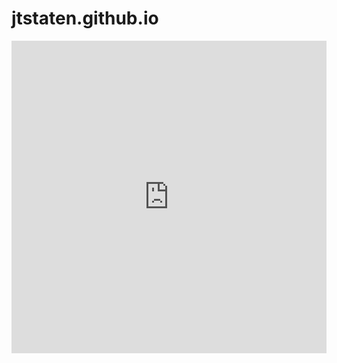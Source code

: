 # jtstaten.github.io
<iframe width='100%' height='500px' frameBorder='0' src='https://a.tiles.mapbox.com/v4/jtstaten.l18fe45f/attribution,zoompan,zoomwheel,geocoder,share.html?access_token=pk.eyJ1IjoianRzdGF0ZW4iLCJhIjoiOTYxWHNCayJ9.KBjmCEYfQViEGeD0QAuvSA'></iframe>
